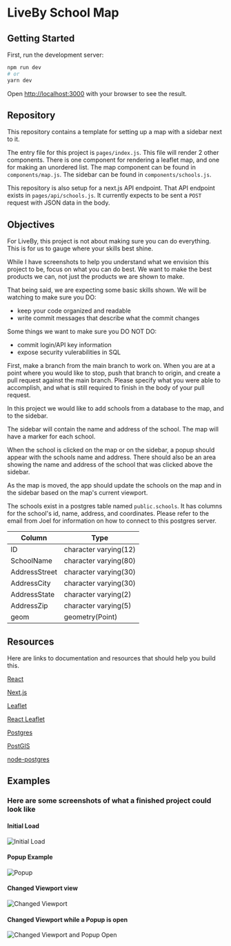 # LiveBy School Map

## Getting Started

First, run the development server:

```bash
npm run dev
# or
yarn dev
```

Open [http://localhost:3000](http://localhost:3000) with your browser to see the result.

## Repository

This repository contains a template for setting up a map with a sidebar next to it.

The entry file for this project is `pages/index.js`. This file will render 2 other components. There is one component for rendering a leaflet map, and one for making an unordered list.
The map component can be found in `components/map.js`. The sidebar can be found in `components/schools.js`.

This repository is also setup for a next.js API endpoint. That API endpoint exists in `pages/api/schools.js`. It currently expects to be sent a `POST` request with JSON data in the body.

## Objectives

For LiveBy, this project is not about making sure you can do everything. This is for us to gauge where your skills best shine.

While I have screenshots to help you understand what we envision this project to be, focus on what you can do best.  We want to make the best products we can, not just the products we are shown to make.

That being said, we are expecting some basic skills shown. We will be watching to make sure you DO:
  - keep your code organized and readable
  - write commit messages that describe what the commit changes

Some things we want to make sure you DO NOT DO:
  - commit login/API key information
  - expose security vulerabilities in SQL


First, make a branch from the main branch to work on.
When you are at a point where you would like to stop, push that branch to origin, and create a pull request against the main branch. 
Please specify what you were able to accomplish, and what is still required to finish in the body of your pull request.

In this project we would like to add schools from a database to the map, and to the sidebar.

The sidebar will contain the name and address of the school.
The map will have a marker for each school.

When the school is clicked on the map or on the sidebar, a popup should appear with the schools name and address. 
There should also be an area showing the name and address of the school that was clicked above the sidebar.

As the map is moved, the app should update the schools on the map and in the sidebar based on the map's current viewport.

The schools exist in a postgres table named `public.schools`. It has columns for the school's id, name, address, and coordinates. Please refer to the email from Joel for information on how to connect to this postgres server.

|    Column    |         Type         |
---------------|----------------------|
ID             | character varying(12)
 SchoolName    | character varying(80)
 AddressStreet | character varying(30)
 AddressCity   | character varying(30)
 AddressState  | character varying(2)
 AddressZip    | character varying(5)
 geom          | geometry(Point)

## Resources

Here are links to documentation and resources that should help you build this.

[React](https://reactjs.org/docs/react-api.html)

[Next.js](https://nextjs.org/)

[Leaflet](https://leafletjs.com/reference-1.7.1.html)

[React Leaflet](https://react-leaflet.js.org/docs/en/components)

[Postgres](https://www.postgresql.org/docs/10/index.html)

[PostGIS](https://postgis.net/docs/manual-3.0/reference.html)

[node-postgres](https://node-postgres.com/)


 ## Examples

### Here are some screenshots of what a finished project could look like

#### Initial Load
![Initial Load](.github/initial.png)

#### Popup Example
![Popup](https://github.com/IMS-Studio/LiveBy-/blob/main/changedviewport.png)

#### Changed Viewport view
![Changed Viewport](https://github.com/IMS-Studio/LiveBy-/blob/main/changedviewportpopup.png)

#### Changed Viewport while a Popup is open
![Changed Viewport and Popup Open](https://github.com/IMS-Studio/LiveBy-/blob/main/changedviewportpopup.png)

